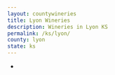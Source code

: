 ```yaml
---
layout: countywineries
title: Lyon Wineries
description: Wineries in Lyon KS
permalink: /ks/lyon/
county: lyon
state: ks
---
```

-
